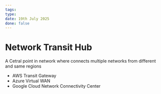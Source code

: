 ```yaml
---
tags: 
type: 
date: 19th July 2025
done: false
---
```


# Network Transit Hub
A Cetral point in network where connects multiple networks from different and same regions
- AWS Transit Gateway
- Azure Virtual WAN
- Google Cloud Network Connectivity Center
